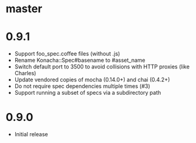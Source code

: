 # master

# 0.9.1

* Support foo_spec.coffee files (without .js)
* Rename Konacha::Spec#basename to #asset_name
* Switch default port to 3500 to avoid collisions with HTTP proxies (like Charles)
* Update vendored copies of mocha (0.14.0+) and chai (0.4.2+)
* Do not require spec dependencies multiple times (#3)
* Support running a subset of specs via a subdirectory path

# 0.9.0

* Initial release
